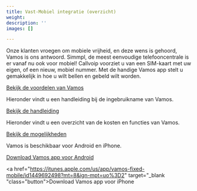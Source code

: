 ```yaml
---
title: Vast-Mobiel integratie (overzicht)
weight: 
description: ''
images: []

---
```

Onze klanten vroegen om mobiele vrijheid, en deze wens is gehoord, Vamos is ons antwoord. Simmpl, de meest eenvoudige telefooncentrale is er vanaf nu ook voor mobiel! Callvoip voorziet u van een SIM-kaart met uw eigen, of een nieuw, mobiel nummer. Met de handige Vamos app stelt u gemakkelijk in hoe u wilt bellen en gebeld wilt worden.

<a href="http://www.simmpl.nl/downloads/Simmpl_informatie_Vamos-vast-mobiel-integratie.pdf" target="_blank" class="button">Bekijk de voordelen van Vamos</a>

Hieronder vindt u een handleiding bij de ingebruikname van Vamos.

<a href="http://www.simmpl.nl/downloads/Simmpl_handleiding_ingebruikname_Vamos.pdf" target="_blank" class="button">Bekijk de handleiding</a>

Hieronder vindt u een overzicht van de kosten en functies van Vamos.

<a href="http://www.simmpl.nl/downloads/Simmpl_Vast-Mobiel-Integratie-mogelijkheden.pdf" target="_blank" class="button">Bekijk de mogelijkheden</a>

Vamos is beschikbaar voor Android en iPhone.

<a href="https://play.google.com/store/apps/details?id=com.digifoon.fmc" target="_blank" class="button">Download Vamos app voor Android</a>

<a href="https://itunes.apple.com/us/app/vamos-fixed-mobile/id1449692498?mt=8&ign-mpt=uo%3D2" target="_blank "class="button">Download Vamos app voor iPhone</a>